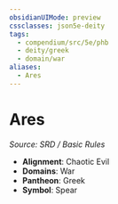 ```yaml
---
obsidianUIMode: preview
cssclasses: json5e-deity
tags:
  - compendium/src/5e/phb
  - deity/greek
  - domain/war
aliases:
  - Ares
---
```

# Ares
*Source: SRD / Basic Rules* 

- **Alignment**: Chaotic Evil
- **Domains**: War
- **Pantheon**: Greek
- **Symbol**: Spear